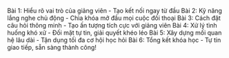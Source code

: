 Bài 1: Hiểu rõ vai trò của giảng viên - Tạo kết nối ngay từ đầu
Bài 2: Kỹ năng lắng nghe chủ động - Chìa khóa mở đầu mọi cuộc đối thoại
Bài 3: Cách đặt câu hỏi thông minh - Tạo ấn tượng tích cực với giảng viên
Bài 4: Xử lý tình huống khó xử - Đối mặt tự tin, giải quyết khéo léo
Bài 5: Xây dựng mối quan hệ lâu dài - Tận dụng tối đa cơ hội học hỏi
Bài 6: Tổng kết khóa học - Tự tin giao tiếp, sẵn sàng thành công!